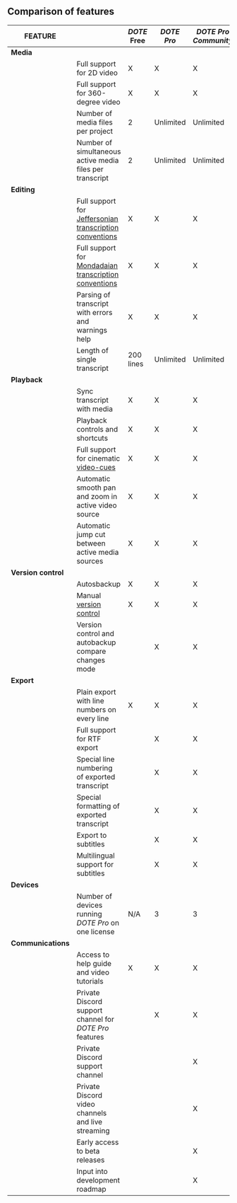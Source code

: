 ## Comparison of features

| **FEATURE** | | **_DOTE_ Free** | **_DOTE Pro_** | **_DOTE Pro Community_** |
|---|---|---|---|---|
| **Media** | | | | |
| | Full support for 2D video | X | X | X |
| | Full support for 360-degree video | X | X | X |
| | Number of media files per project | 2 | Unlimited | Unlimited |
| | Number of simultaneous active media files per transcript | 2 | Unlimited  | Unlimited |
| **Editing** | | | | |
| | Full support for [Jeffersonian transcription conventions](jefferson.md) | X | X | X |
| | Full support for [Mondadaian transcription conventions](mondada.md) | X | X | X |
| | Parsing of transcript with errors and warnings help | X | X | X |
| | Length of single transcript | 200 lines | Unlimited | Unlimited |
| **Playback** | || ||
| | Sync transcript with media | X | X | X |
| | Playback controls and shortcuts | X | X | X |
| | Full support for cinematic [video-cues](video-cue.md) | X | X | X |
| | Automatic smooth pan and zoom in active video source | X | X | X |
| | Automatic jump cut between active media sources | X | X | X |
|  **Version control** | || ||
| | Autosbackup | X | X | X |
| | Manual [version control](versioncontrol.md) | X | X | X |
| | Version control and autobackup compare changes mode |   | X | X |
| **Export** | || ||
| | Plain export with line numbers on every line | X | X | X |
| | Full support for RTF export |   | X | X |
| | Special line numbering of exported transcript |  | X | X |
| | Special formatting of exported transcript |  | X | X |
| | Export to subtitles |   | X | X |
| | Multilingual support for subtitles |   | X | X |
| **Devices** | || ||
| | Number of devices running _DOTE Pro_ on one license | N/A | 3 | 3 |
| **Communications** | || ||
| | Access to help guide and video tutorials | X | X | X |
| | Private Discord support channel for _DOTE Pro_ features |   | X | X |
| | Private Discord support channel |   |   | X |
| | Private Discord video channels and live streaming |   |   | X |
| | Early access to beta releases |  |  | X |
| | Input into development roadmap |  |  | X |
